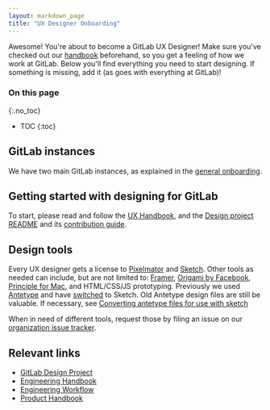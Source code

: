 ```yaml
---
layout: markdown_page
title: "UX Designer Onboarding"
---
```


Awesome! You're about to become a GitLab UX Designer!
Make sure you've checked out our [handbook](/handbook) beforehand, so you get a feeling
of how we work at GitLab. Below you'll find everything you need to start designing.
If something is missing, add it (as goes with everything at GitLab)!

### On this page

{:.no_toc}

- TOC
{:toc}

## GitLab instances

We have two main GitLab instances, as explained in the
[general onboarding](/handbook/general-onboarding#gitlabcom-vs-devgitlaborg).

## Getting started with designing for GitLab

To start, please read and follow the [UX Handbook](/handbook/ux), and the
[Design project README](https://gitlab.com/gitlab-org/gitlab-design/blob/master/README.md)
and its [contribution guide](https://gitlab.com/gitlab-org/gitlab-design/blob/master/CONTRIBUTING.md).

## Design tools

Every UX designer gets a license to [Pixelmator](http://www.pixelmator.com/mac/)
and [Sketch](https://www.sketchapp.com/). Other tools as needed can include,
but are not limited to: [Framer](https://framer.com/), [Origami by Facebook](http://origami.design/),
[Principle for Mac](http://principleformac.com/), and HTML/CSS/JS prototyping.
Previously we used [Antetype](http://www.antetype.com/) and have [switched](https://gitlab.com/gitlab-org/gitlab-ce/issues/19790)
to Sketch. Old Antetype design files are still be valuable. If necessary, see
[Converting antetype files for use with sketch](https://gitlab.com/gitlab-org/gitlab-ce/issues/19864)

When in need of different tools, request those by filing an issue on our
[organization issue tracker](https://gitlab.com/gitlab-com/organization/issues).

## Relevant links

- [GitLab Design Project](https://gitlab.com/gitlab-org/gitlab-design/)
- [Engineering Handbook](/handbook/engineering)
- [Engineering Workflow](/handbook/engineering/workflow)
- [Product Handbook](/handbook/product)

